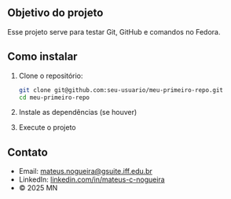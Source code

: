 ## Objetivo do projeto

Esse projeto serve para testar Git, GitHub e comandos no Fedora.

## Como instalar

1. Clone o repositório:
   ```bash
   git clone git@github.com:seu-usuario/meu-primeiro-repo.git
   cd meu-primeiro-repo

2. Instale as dependências (se houver)

3. Execute o projeto

## Contato

- Email: mateus.nogueira@gsuite.iff.edu.br 
- LinkedIn: [linkedin.com/in/mateus-c-nogueira](https://www.linkedin.com/in/mateus-c-nogueira/)  
- © 2025 MN